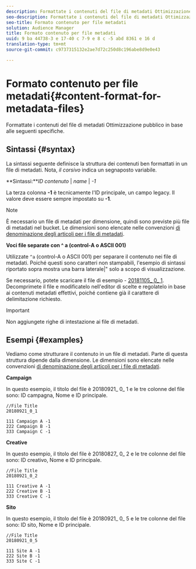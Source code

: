 ```yaml
---
description: Formattate i contenuti del file di metadati Ottimizzazione pubblico in base alle seguenti specifiche.
seo-description: Formattate i contenuti del file di metadati Ottimizzazione pubblico in base alle seguenti specifiche.
seo-title: Formato contenuto per file metadati
solution: Audience Manager
title: Formato contenuto per file metadati
uuid: 9 ba 44738-3 e 17-40 c 7-9 e 8 c -5 abd 8361 e 16 d
translation-type: tm+mt
source-git-commit: c9737315132e2ae7d72c250d8c196abe8d9e0e43

---
```



# Formato contenuto per file metadati{#content-format-for-metadata-files}

Formattate i contenuti del file di metadati Ottimizzazione pubblico in base alle seguenti specifiche.

## Sintassi {#syntax}

La sintassi seguente definisce la struttura dei contenuti ben formattati in un file di metadati. Nota, *il corsivo* indica un segnaposto variabile.

**Sintassi:***ID contenuto* | *name* | *-1*

<!--In the contents syntax, you'll notice a parent ID variable. Don't confuse it with the parent ID used in the [metadata file name](../../../reporting/audience-optimization-reports/metadata-files-intro/metadata-file-names.md). These 2 variables seem similar, but they represent different things. In the file name, the parent ID corresponds to a category like "campaign" (ID 1), "placement" (ID 3), or "tactic" (ID 9), etc. In the file body:-->

La terza colonna **-1** è tecnicamente l&#39;ID principale, un campo legacy. Il valore deve essere sempre impostato su **-1**.

>[!NOTE]
>
>È necessario un file di metadati per dimensione, quindi sono previste più file di metadati nel bucket. Le dimensioni sono elencate nelle convenzioni [di denominazione degli articoli per i file di metadati](../../../reporting/audience-optimization-reports/metadata-files-intro/metadata-file-names.md#child-dimension).

**Voci file separate con ^ a (control-A o ASCII 001)**

Utilizzate `^a` (control-A o ASCII 001) per separare il contenuto nei file di metadati. Poiché questi sono caratteri non stampabili, l&#39;esempio di sintassi riportato sopra mostra una barra laterale|&quot; solo a scopo di visualizzazione.

Se necessario, potete scaricare il file di esempio - [20181105_ 0_ 1](assets/20181105_0_1.zip). Decomprimete il file e modificatelo nell&#39;editor di scelte e regolatelo in base ai contenuti metadati effettivi, poiché contiene già il carattere di delimitazione richiesto.

>[!IMPORTANT]
>
>Non aggiungete righe di intestazione ai file di metadati.

## Esempi {#examples}

Vediamo come strutturare il contenuto in un file di metadati. Parte di questa struttura dipende dalla dimensione. Le dimensioni sono elencate nelle convenzioni [di denominazione degli articoli per i file di metadati](../../../reporting/audience-optimization-reports/metadata-files-intro/metadata-file-names.md#child-dimension).

**Campaign**

In questo esempio, il titolo del file è 20180921_ 0_ 1 e le tre colonne del file sono: ID campagna, Nome e ID principale.

<!--Let's say you want to populate the creative drop down menu with creative names from a particular campaign. In this case, your metadata file name would include ID 1 (campaign) and ID 2 (creative). Following the content syntax, your metadata file would contain the creative ID, creative name, and actual campaign ID.-->

```
//File Title
20180921_0_1

111 Campaign A -1
222 Campaign B -1
333 Campaign C -1
```

**Creative**

In questo esempio, il titolo del file è 20180827_ 0_ 2 e le tre colonne del file sono: ID creativo, Nome e ID principale.

```
//File Title
20180921_0_2

111 Creative A -1
222 Creative B -1
333 Creative C -1
```

**Sito**

In questo esempio, il titolo del file è 20180921_ 0_ 5 e le tre colonne del file sono: ID sito, Nome e ID principale.

```
//File Title
20180921_0_5

111 Site A -1
222 Site B -1
333 Site C -1
```
